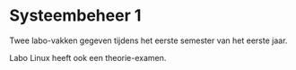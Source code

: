 # Systeembeheer 1

Twee labo-vakken gegeven tijdens het eerste semester van het eerste jaar.

Labo Linux heeft ook een theorie-examen.